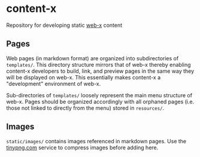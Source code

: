 # content-x
Repository for developing static [web-x](https://github.com/PASTAplus/web-x) content

## Pages
Web pages (in markdown format) are organized into subdirectories of `templates/`. This directory structure mirrors that of web-x thereby enabling content-x developers to build, link, and preview pages in the same way they will be displayed on web-x. This essentially makes content-x a "development" environment of web-x.

Sub-directories of `templates/` loosely represent the main menu structure of web-x. Pages should be organized accordingly with all orphaned pages (i.e. those not linked to directly from the menu) stored in `resources/`.

## Images
`static/images/` contains images referenced in markdown pages. Use the [tinypng.com](https://tinypng.com/) service to compress images before adding here.